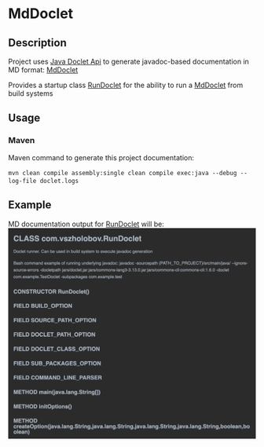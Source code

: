 # MdDoclet

## Description
Project uses [Java Doclet Api](https://openjdk.org/groups/compiler/using-new-doclet.html) 
to generate javadoc-based documentation in MD format: [MdDoclet](src/main/java/com/vszholobov/MdDoclet.java)

Provides a startup class [RunDoclet](src/main/java/com/vszholobov/RunDoclet.java) 
for the ability to run a [MdDoclet](src/main/java/com/vszholobov/MdDoclet.java) from build systems

## Usage
### Maven
Maven command to generate this project documentation:
```
mvn clean compile assembly:single clean compile exec:java --debug --log-file doclet.logs
```

## Example
MD documentation output for [RunDoclet](src/main/java/com/vszholobov/RunDoclet.java) will be:
<img src="docs/RunDocletDocumentation.png">